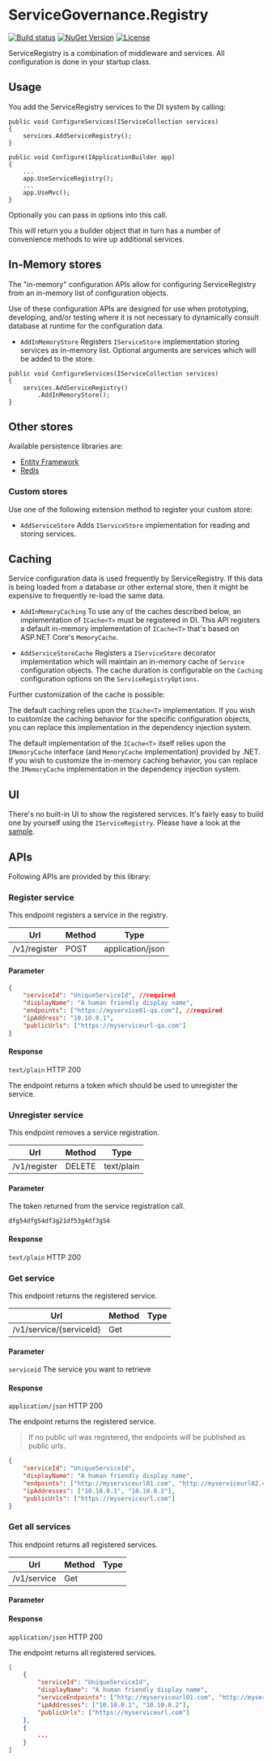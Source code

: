 # ServiceGovernance.Registry

[![Build status](https://ci.appveyor.com/api/projects/status/iti2hroxya5fkbrw?svg=true)](https://ci.appveyor.com/project/twenzel/servicegovernance-registry)
[![NuGet Version](http://img.shields.io/nuget/v/ServiceGovernance.Registry.svg?style=flat)](https://www.nuget.org/packages/ServiceGovernance.Registry/)
[![License](https://img.shields.io/badge/license-Apache-blue.svg)](LICENSE)

ServiceRegistry is a combination of middleware and services.
All configuration is done in your startup class.

## Usage

You add the ServiceRegistry services to the DI system by calling:

```CSharp
public void ConfigureServices(IServiceCollection services)
{
    services.AddServiceRegistry();
}

public void Configure(IApplicationBuilder app)
{
    ...
    app.UseServiceRegistry();
    ...
    app.UseMvc();
}
```

Optionally you can pass in options into this call.

This will return you a builder object that in turn has a number of convenience methods to wire up additional services.

## In-Memory stores

The "in-memory" configuration APIs allow for configuring ServiceRegistry from an in-memory list of configuration objects.

Use of these configuration APIs are designed for use when prototyping, developing, and/or testing where it is not necessary to dynamically consult database at runtime for the configuration data.

* `AddInMemoryStore`
    Registers `IServiceStore` implementation storing services as in-memory list. Optional arguments are services which will be added to the store.

```CSharp
public void ConfigureServices(IServiceCollection services)
{
    services.AddServiceRegistry()
        .AddInMemoryStore();
}
```

## Other stores

Available persistence libraries are:

* [Entity Framework](https://github.com/ServiceGovernance/ServiceGovernance.Registry.EntityFramework)
* [Redis](https://github.com/ServiceGovernance/ServiceGovernance.Registry.Redis)

### Custom stores

Use one of the following extension method to register your custom store:

* `AddServiceStore`
    Adds `IServiceStore` implementation for reading and storing services.

## Caching

Service configuration data is used frequently by ServiceRegistry.
If this data is being loaded from a database or other external store, then it might be expensive to frequently re-load the same data.

* `AddInMemoryCaching`
    To use any of the caches described below, an implementation of `ICache<T>` must be registered in DI.
    This API registers a default in-memory implementation of `ICache<T>` that's based on ASP.NET Core's `MemoryCache`.

* `AddServiceStoreCache`
    Registers a `IServiceStore` decorator implementation which will maintain an in-memory cache of `Service` configuration objects.
    The cache duration is configurable on the `Caching` configuration options on the `ServiceRegistryOptions`.

Further customization of the cache is possible:

The default caching relies upon the `ICache<T>` implementation.
If you wish to customize the caching behavior for the specific configuration objects, you can replace this implementation in the dependency injection system.

The default implementation of the `ICache<T>` itself relies upon the `IMemoryCache` interface (and `MemoryCache` implementation) provided by .NET.
If you wish to customize the in-memory caching behavior, you can replace the `IMemoryCache` implementation in the dependency injection system.

## UI

There's no built-in UI to show the registered services. It's fairly easy to build one by yourself using the `IServiceRegistry`. Please have a look at the [sample](https://github.com/ServiceGovernance/ServiceGovernance.Registry/blob/master/samples/Registry/Controllers/HomeController.cs).

## APIs

Following APIs are provided by this library:

### Register service

This endpoint registers a service in the registry.

|Url|Method|Type
|-|-|-|
|/v1/register|POST|application/json

#### Parameter

```json
{
    "serviceId": "UniqueServiceId", //required
    "displayName": "A human friendly display name",
    "endpoints": ["https://myservice01-qa.com"], //required
    "ipAddress": "10.10.0.1",
    "publicUrls": ["https://myserviceurl-qa.com"]
}
```

#### Response

`text/plain` HTTP 200

The endpoint returns a token which should be used to unregister the service.

### Unregister service

This endpoint removes a service registration.

|Url|Method|Type
|-|-|-|
|/v1/register|DELETE|text/plain

#### Parameter

The token returned from the service registration call.

```plain
dfg54dfg54df3g21df53g4df3g54
```

#### Response

`text/plain` HTTP 200

### Get service

This endpoint returns the registered service.

|Url|Method|Type
|-|-|-|
|/v1/service/{serviceId}|Get|

#### Parameter
`serviceid` The service you want to retrieve

#### Response

`application/json` HTTP 200

The endpoint returns the registered service.
> If no public url was registered, the endpoints will be published as public urls.

```json
{
    "serviceId": "UniqueServiceId",
    "displayName": "A human friendly display name",
    "endpoints": ["http://myserviceurl01.com", "http://myserviceurl02.com"],
    "ipAddresses": ["10.10.0.1", "10.10.0.2"],
    "publicUrls": ["https://myserviceurl.com"]
}
```

### Get all services

This endpoint returns all registered services.

|Url|Method|Type
|-|-|-|
|/v1/service|Get|

#### Parameter

#### Response

`application/json` HTTP 200

The endpoint returns all registered services.

```json
[
    {
        "serviceId": "UniqueServiceId",
        "displayName": "A human friendly display name",
        "serviceEndpoints": ["http://myserviceurl01.com", "http://myserviceurl02.com"],
        "ipAddresses": ["10.10.0.1", "10.10.0.2"],
        "publicUrls": ["https://myserviceurl.com"]
    },
    {
        ...
    }
]
```